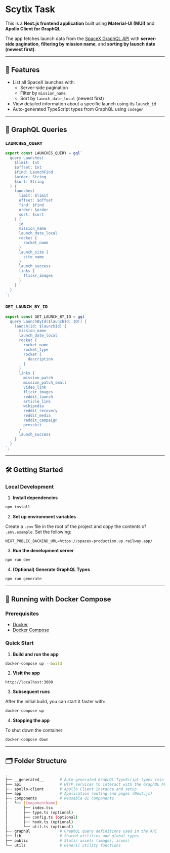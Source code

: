 # Scytix Task

This is a **Next.js frontend application** built using **Material-UI (MUI)** and **Apollo Client for GraphQL**.

The app fetches launch data from the [SpaceX GraphQL API](https://github.com/r-spacex/SpaceX-API) with **server-side pagination**, **filtering by mission name**, and **sorting by launch date (newest first)**.

---

## 🚀 Features

- List all SpaceX launches with:
  - Server-side pagination
  - Filter by `mission_name`
  - Sort by `launch_date_local` (newest first)
- View detailed information about a specific launch using its `launch_id`
- Auto-generated TypeScript types from GraphQL using `codegen`

---

## 🧩 GraphQL Queries

### `LAUNCHES_QUERY`

```ts
export const LAUNCHES_QUERY = gql`
  query Launches(
    $limit: Int
    $offset: Int
    $find: LaunchFind
    $order: String
    $sort: String
  ) {
    launches(
      limit: $limit
      offset: $offset
      find: $find
      order: $order
      sort: $sort
    ) {
      id
      mission_name
      launch_date_local
      rocket {
        rocket_name
      }
      launch_site {
        site_name
      }
      launch_success
      links {
        flickr_images
      }
    }
  }
`;
```

### `GET_LAUNCH_BY_ID`

```ts
export const GET_LAUNCH_BY_ID = gql`
  query LaunchById($launchId: ID!) {
    launch(id: $launchId) {
      mission_name
      launch_date_local
      rocket {
        rocket_name
        rocket_type
        rocket {
          description
        }
      }
      links {
        mission_patch
        mission_patch_small
        video_link
        flickr_images
        reddit_launch
        article_link
        wikipedia
        reddit_recovery
        reddit_media
        reddit_campaign
        presskit
      }
      launch_success
    }
  }
`;
```

---

## 🛠 Getting Started

### Local Development

1. **Install dependencies**

```bash
npm install
```

2. **Set up environment variables**

Create a `.env` file in the root of the project and copy the contents of `.env.example`. Set the following:

```
NEXT_PUBLIC_BACKEND_URL=https://spacex-production.up.railway.app/
```

3. **Run the development server**

```bash
npm run dev
```

4. **(Optional) Generate GraphQL Types**

```bash
npm run generate
```

---

## 🐳 Running with Docker Compose

### Prerequisites

- [Docker](https://www.docker.com/)
- [Docker Compose](https://docs.docker.com/compose/)

### Quick Start

1. **Build and run the app**

```bash
docker-compose up --build
```

2. **Visit the app**

```
http://localhost:3000
```

3. **Subsequent runs**

After the initial build, you can start it faster with:

```bash
docker-compose up
```

4. **Stopping the app**

To shut down the container:

```bash
docker-compose down
```

---

## 🗂 Folder Structure

```bash
.
├── __generated__       # Auto-generated GraphQL TypeScript types (via codegen)
├── api                 # HTTP services to interact with the GraphQL API
├── apollo-client       # Apollo Client instance and setup
├── app                 # Application routing and pages (Next.js)
├── components          # Reusable UI components
│   └── [ComponentName]
│       ├── index.tsx
│       ├── type.ts (optional)
│       ├── config.ts (optional)
│       ├── hook.ts (optional)
│       └── util.ts (optional)
├── graphQl             # GraphQL query definitions used in the API
├── lib                 # Shared utilities and global types
├── public              # Static assets (images, icons)
└── utils               # Generic utility functions
```